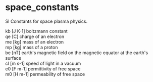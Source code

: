 # space_constants
SI Constants for space plasma physics.

kb [J K-1] boltzmann constant <br>
qe [C]     charge of an electron <br>
me [kg]    mass of an electron <br>
mp [kg]    mass of a proton <br>
be [nT]    earth's magnetic field on the magnetic equator at the earth's surface <br>
cl [m s-1] speed of light in a vacuum <br>
e0 [F m-1] permittivity of free space <br>
m0 [H m-1] permeability of free space
